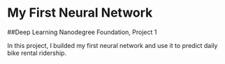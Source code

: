 # My First Neural Network
##Deep Learning Nanodegree Foundation, Project 1

In this project, I builded my first neural network and use it to predict daily bike rental ridership.
